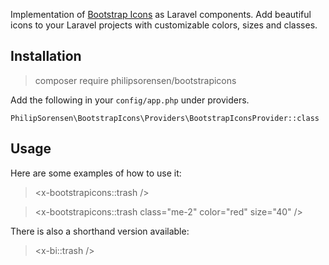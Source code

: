Implementation of [Bootstrap Icons](https://icons.getbootstrap.com) as Laravel components. Add beautiful icons to your Laravel projects with customizable colors, sizes and classes. 

## Installation

> composer require philipsorensen/bootstrapicons

Add the following in your `config/app.php` under providers. 

```
PhilipSorensen\BootstrapIcons\Providers\BootstrapIconsProvider::class
```

## Usage
Here are some examples of how to use it: 

> <x-bootstrapicons::trash />

> <x-bootstrapicons::trash class="me-2" color="red" size="40" />

There is also a shorthand version available: 

> <x-bi::trash />